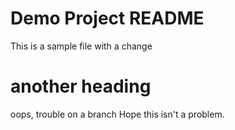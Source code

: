 # Demo Project README

This is a sample file
with a change


# another heading
oops, trouble on a branch
Hope this isn't a problem.
